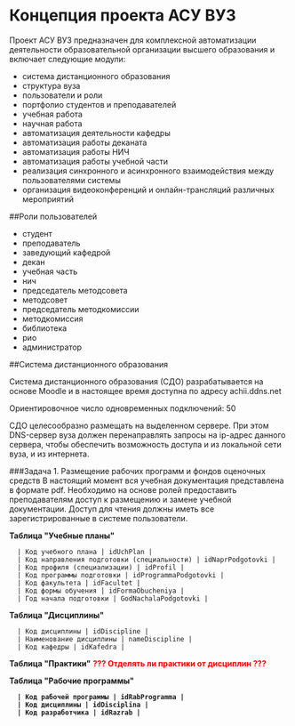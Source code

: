 # Концепция проекта АСУ ВУЗ

Проект АСУ ВУЗ предназначен для комплексной автоматизации деятельности образовательной организации высшего образования и включает следующие модули:
- система дистанционного образования
- структура вуза
- пользователи и роли
- портфолио студентов и преподавателей
- учебная работа
- научная работа
- автоматизация деятельности кафедры
- автоматизация работы деканата
- автоматизация работы НИЧ
- автоматизация работы учебной части
- реализация синхронного и асинхронного взаимодействия между пользователями системы
- организация видеоконференций и онлайн-трансляций различных мероприятий


##Роли пользователей
- студент
- преподаватель
- заведующий кафедрой
- декан
- учебная часть
- нич
- председатель методсовета
- методсовет
- председатель методкомиссии
- методкомиссия
- библиотека
- рио
- администратор


##Cистема дистанционного образования
<p>Cистема дистанционного образования (СДО) разрабатывается на основе Moodle и в настоящее время доступна по адресу achii.ddns.net</p>
<p>Ориентировочное число одновременных подключений: 50</p>
<p>СДО целесообразно размещать на выделенном сервере. При этом DNS-сервер вуза должен перенаправлять запросы на ip-адрес данного сервера, чтобы обеспечить возможность доступа и из локальной сети вуза, и из интернета.</p>

###Задача 1. Размещение рабочих программ и фондов оценочных средств
В настоящий момент вся учебная документация представлена в формате pdf. Необходимо на основе ролей предоставить преподавателям доступ к размещению и замене учебной документации. Доступ для чтения должны иметь все зарегистрированные в системе пользователи.


      
<b>Таблица "Учебные планы"</b>

      | Код учебного плана | idUchPlan |
      | Код направления подготовки (специальности) | idNaprPodgotovki |
      | Код профиля (специализации) | idProfil |
      | Код программы подготовки | idProgrammaPodgotovki |
      | Код факультета | idFacultet |
      | Код формы обучения | idFormaObucheniya |
      | Год начала подготовки | GodNachalaPodgotovki |

<b>Таблица "Дисциплины"</b>

      | Код дисциплины | idDiscipline |
      | Наименование дисциплины | nameDiscipline |
      | Код кафедры | idKafedra |
      
      

<b>Таблица "Практики"</b> <font color=red><b>??? Отделять ли практики от дисциплин ???<b></font>



<b>Таблица "Рабочие программы"</b>

      | Код рабочей программы | idRabProgramma |
      | Код дисциплины | idDisciplina |
      | Код разработчика | idRazrab |
      